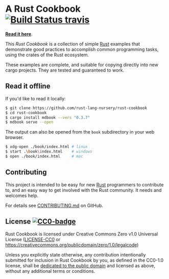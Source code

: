 # A Rust Cookbook &emsp; [![Build Status travis]][travis]

[Build Status travis]: https://api.travis-ci.com/rust-lang-nursery/rust-cookbook.svg?branch=master
[travis]: https://travis-ci.com/rust-lang-nursery/rust-cookbook

**[Read it here]**.

This _Rust Cookbook_ is a collection of simple [Rust] examples that
demonstrate good practices to accomplish common programming tasks,
using the crates of the Rust ecosystem.

These examples are complete, and suitable for copying directly into
new cargo projects. They are tested and guaranteed to work.

## Read it offline

If you'd like to read it locally:

```bash
$ git clone https://github.com/rust-lang-nursery/rust-cookbook
$ cd rust-cookbook
$ cargo install mdbook --vers "0.3.7"
$ mdbook serve --open
```

The output can also be opened from the `book` subdirectory in your web browser.

```bash
$ xdg-open ./book/index.html # linux
$ start .\book\index.html    # windows
$ open ./book/index.html     # mac
```

[Read it here]: https://rust-lang-nursery.github.io/rust-cookbook
[Rust]: https://www.rust-lang.org/

## Contributing

This project is intended to be easy for new [Rust] programmers to
contribute to, and an easy way to get involved with the Rust
community. It needs and welcomes help.

For details see [CONTRIBUTING.md] on GitHub.

[CONTRIBUTING.md]: https://github.com/rust-lang-nursery/rust-cookbook/blob/master/CONTRIBUTING.md

## License [![CC0-badge]][CC0-deed]

Rust Cookbook is licensed under Creative Commons Zero v1.0 Universal License
([LICENSE-CC0](LICENSE-CC0) or https://creativecommons.org/publicdomain/zero/1.0/legalcode)

Unless you explicitly state otherwise, any contribution intentionally submitted
for inclusion in Rust Cookbook by you, as defined in the CC0-1.0 license, shall be
[dedicated to the public domain][CC0-deed] and licensed as above, without any additional
terms or conditions.

[CC0-deed]: https://creativecommons.org/publicdomain/zero/1.0/deed.en
[CC0-badge]: https://mirrors.creativecommons.org/presskit/buttons/80x15/svg/cc-zero.svg
